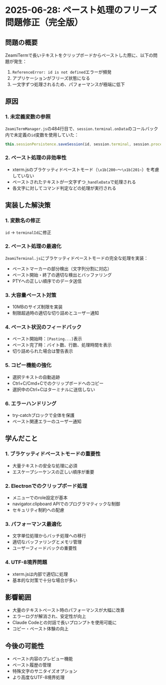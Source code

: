 # 2025-06-28: ペースト処理のフリーズ問題修正（完全版）

## 問題の概要
ZeamiTermで長いテキストをクリップボードからペーストした際に、以下の問題が発生：
1. `ReferenceError: id is not defined`エラーが頻発
2. アプリケーションがフリーズ状態になる
3. 一文字ずつ処理されるため、パフォーマンスが極端に低下

## 原因
### 1. 未定義変数の参照
`ZeamiTermManager.js`の484行目で、`session.terminal.onData`のコールバック内で未定義の`id`変数を使用していた：
```javascript
this.sessionPersistence.saveSession(id, session.terminal, session.process);
```

### 2. ペースト処理の非効率性
- xterm.jsのブラケッティドペーストモード（`\x1b[200~`〜`\x1b[201~`）を考慮していない
- ペーストされたテキストが一文字ずつ`_handleData`で処理される
- 各文字に対してコマンド判定などの処理が実行される

## 実装した解決策

### 1. 変数名の修正
`id` → `terminalId`に修正

### 2. ペースト処理の最適化
`ZeamiTerminal.js`にブラケッティドペーストモードの完全な処理を実装：
- ペーストマーカーの部分検出（文字列分割に対応）
- ペースト開始・終了の適切な検出とバッファリング
- PTYへの正しい順序でのデータ送信

### 3. 大容量ペースト対策
- 10MBのサイズ制限を実装
- 制限超過時の適切な切り詰めとユーザー通知

### 4. ペースト状況のフィードバック
- ペースト開始時：`[Pasting...]`表示
- ペースト完了時：バイト数、行数、処理時間を表示
- 切り詰められた場合は警告表示

### 5. コピー機能の強化
- 選択テキストの自動追跡
- Ctrl+C/Cmd+Cでのクリップボードへのコピー
- 選択中のCtrl+Cはターミナルに送信しない

### 6. エラーハンドリング
- try-catchブロックで全体を保護
- ペースト関連エラーのユーザー通知

## 学んだこと

### 1. ブラケッティドペーストモードの重要性
- 大量テキストの安全な処理に必須
- エスケープシーケンスの正しい順序が重要

### 2. Electronでのクリップボード処理
- メニューでのrole設定が基本
- navigator.clipboard APIでのプログラマティックな制御
- セキュリティ制約への配慮

### 3. パフォーマンス最適化
- 文字単位処理からバッチ処理への移行
- 適切なバッファリングとメモリ管理
- ユーザーフィードバックの重要性

### 4. UTF-8境界問題
- xterm.jsは内部で適切に処理
- 基本的な対策で十分な場合が多い

## 影響範囲
- 大量のテキストペースト時のパフォーマンスが大幅に改善
- エラーログが解消され、安定性が向上
- Claude Codeとの対話で長いプロンプトを使用可能に
- コピー・ペースト体験の向上

## 今後の可能性
- ペースト内容のプレビュー機能
- ペースト履歴の管理
- 特殊文字のサニタイズオプション
- より高度なUTF-8境界処理